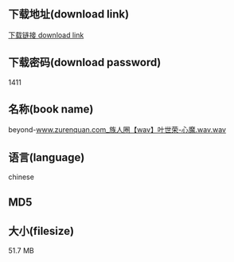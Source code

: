 ## 下载地址(download link)
[下载链接 download link](https://voluble-croquembouche-d321dc.netlify.app/?s=beyond-www.zurenquan.com_%E6%97%8F%E4%BA%BA%E5%9C%88%E3%80%90wav%E3%80%91%E5%8F%B6%E4%B8%96%E8%8D%A3-%E5%BF%83%E9%AD%94.wav)

## 下载密码(download password)
1411

## 名称(book name)
beyond-www.zurenquan.com_族人圈【wav】叶世荣-心魔.wav.wav

## 语言(language)
chinese

## MD5


## 大小(filesize)
51.7 MB
